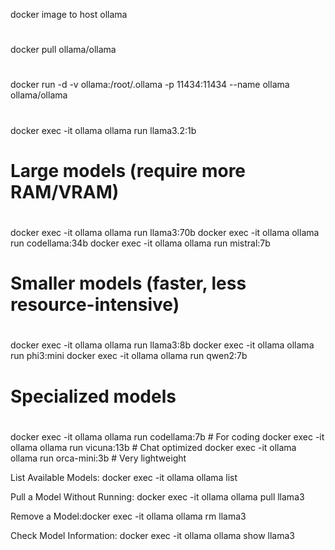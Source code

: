 docker image to host ollama
#
docker pull ollama/ollama
#
docker run -d -v ollama:/root/.ollama -p 11434:11434 --name ollama ollama/ollama
#
docker exec -it ollama ollama run llama3.2:1b

# Large models (require more RAM/VRAM)
#
docker exec -it ollama ollama run llama3:70b
docker exec -it ollama ollama run codellama:34b
docker exec -it ollama ollama run mistral:7b

# Smaller models (faster, less resource-intensive)
#
docker exec -it ollama ollama run llama3:8b
docker exec -it ollama ollama run phi3:mini
docker exec -it ollama ollama run qwen2:7b

# Specialized models
#
docker exec -it ollama ollama run codellama:7b    # For coding
docker exec -it ollama ollama run vicuna:13b      # Chat optimized
docker exec -it ollama ollama run orca-mini:3b   # Very lightweight

List Available Models: docker exec -it ollama ollama list

Pull a Model Without Running: docker exec -it ollama ollama pull llama3

Remove a Model:docker exec -it ollama ollama rm llama3

Check Model Information: docker exec -it ollama ollama show llama3
